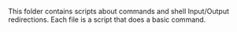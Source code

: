 This folder contains scripts about commands and shell Input/Output redirections.
Each file is a script that does a basic command.

